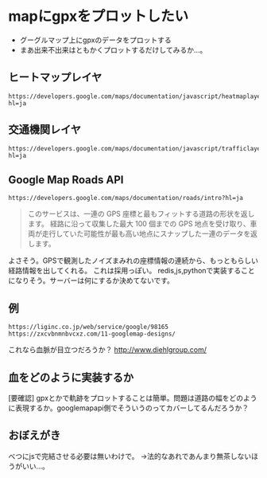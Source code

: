 # mapにgpxをプロットしたい
 - グーグルマップ上にgpxのデータをプロットする
  - まあ出来不出来はともかくプロットするだけしてみるか…。

## ヒートマップレイヤ
    https://developers.google.com/maps/documentation/javascript/heatmaplayer?hl=ja

## 交通機関レイヤ
    https://developers.google.com/maps/documentation/javascript/trafficlayer?hl=ja

## Google Map Roads API
    https://developers.google.com/maps/documentation/roads/intro?hl=ja

>このサービスは、一連の GPS 座標と最もフィットする道路の形状を返します。 
経路に沿って収集した最大 100 個までの GPS 地点を受け取り、車両が走行していた可能性が最も高い地点にスナップした一連のデータを返します。
    
 よさそう。GPSで観測したノイズまみれの座標情報の連続から、もっともらしい経路情報を出してくれる。
 これは採用っぽい。
 redis,js,pythonで実装することになりそう。サーバーは何にするか決めてないです。

## 例
    https://liginc.co.jp/web/service/google/98165
    https://zxcvbnmnbvcxz.com/11-googlemap-designs/

  これなら血脈が目立つだろうか？
    http://www.diehlgroup.com/

## 血をどのように実装するか
[要確認] gpxとかで軌跡をプロットすることは簡単。問題は道路の幅をどのように表現するか。googlemapapi側でそういうのってカバーしてるんだろうか？

## おぼえがき
べつにjsで完結させる必要は無いわけで。
->法的なあれであんまり無茶しないほうがいい…。
